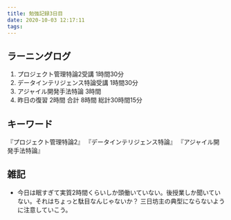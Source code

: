 ```yaml
---
title: 勉強記録3日目
date: 2020-10-03 12:17:11
tags:
---
```


## ラーニングログ
1. プロジェクト管理特論2受講 1時間30分
1. データインテリジェンス特論受講 1時間30分
1. アジャイル開発手法特論 3時間
1. 昨日の復習 2時間
合計 8時間
総計30時間15分

## キーワード
『プロジェクト管理特論2』
『データインテリジェンス特論』
『アジャイル開発手法特論』

## 雑記
- 今日は眠すぎて実質2時間くらいしか頭働いていない。後授業しか聞いていない。それはちょっと駄目なんじゃないか？ 三日坊主の典型にならないように注意していこう。
